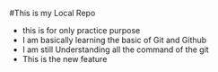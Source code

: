 #This is my Local Repo

- this is for only practice purpose
- I am basically learning the basic of Git and Github
- I am still Understanding all the command of the git
- This is the new feature